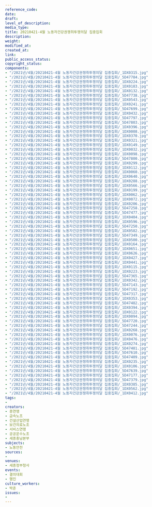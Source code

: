 ```yaml
---
reference_code: 
date: 
draft: 
level_of_description: 
media_type: 
title: 20210421-4월 노동자건강권쟁취투쟁의달 집중집회
description: 
weight: 
modified_at: 
created_at: 
link: 
public_access_status: 
copyright_status: 
components:
- "/2021년/4월/20210421-4월 노동자건강권쟁취투쟁의달 집중집회/_1DX0315.jpg"
- "/2021년/4월/20210421-4월 노동자건강권쟁취투쟁의달 집중집회/_5D47784.jpg"
- "/2021년/4월/20210421-4월 노동자건강권쟁취투쟁의달 집중집회/_1DX0224.jpg"
- "/2021년/4월/20210421-4월 노동자건강권쟁취투쟁의달 집중집회/_1DX0183.jpg"
- "/2021년/4월/20210421-4월 노동자건강권쟁취투쟁의달 집중집회/_1DX0132.jpg"
- "/2021년/4월/20210421-4월 노동자건강권쟁취투쟁의달 집중집회/_5D47738.jpg"
- "/2021년/4월/20210421-4월 노동자건강권쟁취투쟁의달 집중집회/_1DX0543.jpg"
- "/2021년/4월/20210421-4월 노동자건강권쟁취투쟁의달 집중집회/_1DX0241.jpg"
- "/2021년/4월/20210421-4월 노동자건강권쟁취투쟁의달 집중집회/_5D47699.jpg"
- "/2021년/4월/20210421-4월 노동자건강권쟁취투쟁의달 집중집회/_1DX0432.jpg"
- "/2021년/4월/20210421-4월 노동자건강권쟁취투쟁의달 집중집회/_5D47797.jpg"
- "/2021년/4월/20210421-4월 노동자건강권쟁취투쟁의달 집중집회/_5D47803.jpg"
- "/2021년/4월/20210421-4월 노동자건강권쟁취투쟁의달 집중집회/_1DX0396.jpg"
- "/2021년/4월/20210421-4월 노동자건강권쟁취투쟁의달 집중집회/_1DX0008.jpg"
- "/2021년/4월/20210421-4월 노동자건강권쟁취투쟁의달 집중집회/_1DX0370.jpg"
- "/2021년/4월/20210421-4월 노동자건강권쟁취투쟁의달 집중집회/_1DX0321.jpg"
- "/2021년/4월/20210421-4월 노동자건강권쟁취투쟁의달 집중집회/_1DX0149.jpg"
- "/2021년/4월/20210421-4월 노동자건강권쟁취투쟁의달 집중집회/_1DX0032.jpg"
- "/2021년/4월/20210421-4월 노동자건강권쟁취투쟁의달 집중집회/_1DX0098.jpg"
- "/2021년/4월/20210421-4월 노동자건강권쟁취투쟁의달 집중집회/_5D47800.jpg"
- "/2021년/4월/20210421-4월 노동자건강권쟁취투쟁의달 집중집회/_1DX0299.jpg"
- "/2021년/4월/20210421-4월 노동자건강권쟁취투쟁의달 집중집회/_1DX0112.jpg"
- "/2021년/4월/20210421-4월 노동자건강권쟁취투쟁의달 집중집회/_1DX0060.jpg"
- "/2021년/4월/20210421-4월 노동자건강권쟁취투쟁의달 집중집회/_1DX0640.jpg"
- "/2021년/4월/20210421-4월 노동자건강권쟁취투쟁의달 집중집회/_1DX0288.jpg"
- "/2021년/4월/20210421-4월 노동자건강권쟁취투쟁의달 집중집회/_1DX0566.jpg"
- "/2021년/4월/20210421-4월 노동자건강권쟁취투쟁의달 집중집회/_1DX0199.jpg"
- "/2021년/4월/20210421-4월 노동자건강권쟁취투쟁의달 집중집회/_1DX0062.jpg"
- "/2021년/4월/20210421-4월 노동자건강권쟁취투쟁의달 집중집회/_1DX0072.jpg"
- "/2021년/4월/20210421-4월 노동자건강권쟁취투쟁의달 집중집회/_1DX0206.jpg"
- "/2021년/4월/20210421-4월 노동자건강권쟁취투쟁의달 집중집회/_5D47258.jpg"
- "/2021년/4월/20210421-4월 노동자건강권쟁취투쟁의달 집중집회/_5D47477.jpg"
- "/2021년/4월/20210421-4월 노동자건강권쟁취투쟁의달 집중집회/_1DX0404.jpg"
- "/2021년/4월/20210421-4월 노동자건강권쟁취투쟁의달 집중집회/_1DX0596.jpg"
- "/2021년/4월/20210421-4월 노동자건강권쟁취투쟁의달 집중집회/_5D47250.jpg"
- "/2021년/4월/20210421-4월 노동자건강권쟁취투쟁의달 집중집회/_1DX0582.jpg"
- "/2021년/4월/20210421-4월 노동자건강권쟁취투쟁의달 집중집회/_5D47349.jpg"
- "/2021년/4월/20210421-4월 노동자건강권쟁취투쟁의달 집중집회/_1DX0500.jpg"
- "/2021년/4월/20210421-4월 노동자건강권쟁취투쟁의달 집중집회/_1DX0164.jpg"
- "/2021년/4월/20210421-4월 노동자건강권쟁취투쟁의달 집중집회/_1DX0651.jpg"
- "/2021년/4월/20210421-4월 노동자건강권쟁취투쟁의달 집중집회/_1DX0626.jpg"
- "/2021년/4월/20210421-4월 노동자건강권쟁취투쟁의달 집중집회/_1DX0427.jpg"
- "/2021년/4월/20210421-4월 노동자건강권쟁취투쟁의달 집중집회/_1DX0441.jpg"
- "/2021년/4월/20210421-4월 노동자건강권쟁취투쟁의달 집중집회/_1DX0115.jpg"
- "/2021년/4월/20210421-4월 노동자건강권쟁취투쟁의달 집중집회/_1DX0223.jpg"
- "/2021년/4월/20210421-4월 노동자건강권쟁취투쟁의달 집중집회/_5D47365.jpg"
- "/2021년/4월/20210421-4월 노동자건강권쟁취투쟁의달 집중집회/_1DX0342.jpg"
- "/2021년/4월/20210421-4월 노동자건강권쟁취투쟁의달 집중집회/_5D47143.jpg"
- "/2021년/4월/20210421-4월 노동자건강권쟁취투쟁의달 집중집회/_5D47192.jpg"
- "/2021년/4월/20210421-4월 노동자건강권쟁취투쟁의달 집중집회/_5D47317.jpg"
- "/2021년/4월/20210421-4월 노동자건강권쟁취투쟁의달 집중집회/_1DX0353.jpg"
- "/2021년/4월/20210421-4월 노동자건강권쟁취투쟁의달 집중집회/_5D47482.jpg"
- "/2021년/4월/20210421-4월 노동자건강권쟁취투쟁의달 집중집회/_1DX0394.jpg"
- "/2021년/4월/20210421-4월 노동자건강권쟁취투쟁의달 집중집회/_1DX0122.jpg"
- "/2021년/4월/20210421-4월 노동자건강권쟁취투쟁의달 집중집회/_1DX0094.jpg"
- "/2021년/4월/20210421-4월 노동자건강권쟁취투쟁의달 집중집회/_5D47720.jpg"
- "/2021년/4월/20210421-4월 노동자건강권쟁취투쟁의달 집중집회/_5D47244.jpg"
- "/2021년/4월/20210421-4월 노동자건강권쟁취투쟁의달 집중집회/_1DX0268.jpg"
- "/2021년/4월/20210421-4월 노동자건강권쟁취투쟁의달 집중집회/_1DX0076.jpg"
- "/2021년/4월/20210421-4월 노동자건강권쟁취투쟁의달 집중집회/_1DX0476.jpg"
- "/2021년/4월/20210421-4월 노동자건강권쟁취투쟁의달 집중집회/_1DX0274.jpg"
- "/2021년/4월/20210421-4월 노동자건강권쟁취투쟁의달 집중집회/_5D47481.jpg"
- "/2021년/4월/20210421-4월 노동자건강권쟁취투쟁의달 집중집회/_5D47610.jpg"
- "/2021년/4월/20210421-4월 노동자건강권쟁취투쟁의달 집중집회/_5D47409.jpg"
- "/2021년/4월/20210421-4월 노동자건강권쟁취투쟁의달 집중집회/_1DX0235.jpg"
- "/2021년/4월/20210421-4월 노동자건강권쟁취투쟁의달 집중집회/_1DX0106.jpg"
- "/2021년/4월/20210421-4월 노동자건강권쟁취투쟁의달 집중집회/_5D47639.jpg"
- "/2021년/4월/20210421-4월 노동자건강권쟁취투쟁의달 집중집회/_5D47177.jpg"
- "/2021년/4월/20210421-4월 노동자건강권쟁취투쟁의달 집중집회/_5D47379.jpg"
- "/2021년/4월/20210421-4월 노동자건강권쟁취투쟁의달 집중집회/_1DX0385.jpg"
- "/2021년/4월/20210421-4월 노동자건강권쟁취투쟁의달 집중집회/_1DX0562.jpg"
- "/2021년/4월/20210421-4월 노동자건강권쟁취투쟁의달 집중집회/_1DX0412.jpg"
tags:
- 
creators:
- 총연맹
- 금속노조
- 건설산업연맹
- 보건의료노조
- 서비스연맹
- 공공운수노조
- 세종충남본부
subjects:
- 노동안전
sources:
- 
venues:
- 세종정부청사
events:
- 결의대회
- 행진
culture_workers:
- 박준
issues:
- 
---
```

